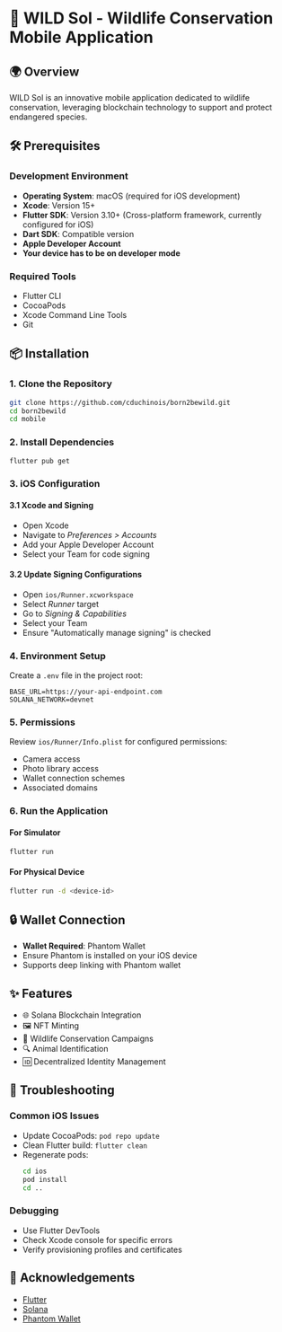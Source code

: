 # 🐾 WILD Sol - Wildlife Conservation Mobile Application

## 🌍 Overview

WILD Sol is an innovative mobile application dedicated to wildlife conservation, leveraging blockchain technology to support and protect endangered species.

## 🛠 Prerequisites

### Development Environment
- **Operating System**: macOS (required for iOS development)
- **Xcode**: Version 15+
- **Flutter SDK**: Version 3.10+ (Cross-platform framework, currently configured for iOS)
- **Dart SDK**: Compatible version
- **Apple Developer Account**
- **Your device has to be on developer mode**

### Required Tools
- Flutter CLI
- CocoaPods
- Xcode Command Line Tools
- Git

## 📦 Installation

### 1. Clone the Repository

```bash
git clone https://github.com/cduchinois/born2bewild.git
cd born2bewild
cd mobile
```

### 2. Install Dependencies

```bash
flutter pub get
```

### 3. iOS Configuration

#### 3.1 Xcode and Signing
- Open Xcode
- Navigate to *Preferences > Accounts*
- Add your Apple Developer Account
- Select your Team for code signing

#### 3.2 Update Signing Configurations
- Open `ios/Runner.xcworkspace`
- Select *Runner* target
- Go to *Signing & Capabilities*
- Select your Team
- Ensure "Automatically manage signing" is checked

### 4. Environment Setup

Create a `.env` file in the project root:

```env
BASE_URL=https://your-api-endpoint.com
SOLANA_NETWORK=devnet
```

### 5. Permissions

Review `ios/Runner/Info.plist` for configured permissions:
- Camera access
- Photo library access
- Wallet connection schemes
- Associated domains

### 6. Run the Application

#### For Simulator
```bash
flutter run
```

#### For Physical Device
```bash
flutter run -d <device-id>
```

## 🔒 Wallet Connection

- **Wallet Required**: Phantom Wallet
- Ensure Phantom is installed on your iOS device
- Supports deep linking with Phantom wallet

## ✨ Features

- 🌐 Solana Blockchain Integration
- 🖼️ NFT Minting
- 🐘 Wildlife Conservation Campaigns
- 🔍 Animal Identification
- 🆔 Decentralized Identity Management

## 🐛 Troubleshooting

### Common iOS Issues
- Update CocoaPods: `pod repo update`
- Clean Flutter build: `flutter clean`
- Regenerate pods: 
  ```bash
  cd ios
  pod install
  cd ..
  ```

### Debugging
- Use Flutter DevTools
- Check Xcode console for specific errors
- Verify provisioning profiles and certificates


## 🙏 Acknowledgements

- [Flutter](https://flutter.dev/)
- [Solana](https://solana.com/)
- [Phantom Wallet](https://phantom.app/)